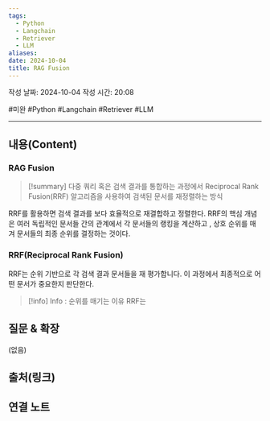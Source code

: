 ```yaml
---
tags:
  - Python
  - Langchain
  - Retriever
  - LLM
aliases: 
date: 2024-10-04
title: RAG Fusion
---
```

작성 날짜: 2024-10-04
작성 시간: 20:08

#미완 #Python #Langchain #Retriever  #LLM 

----
## 내용(Content)

### RAG Fusion

>[!summary]
> 다중 쿼리 혹은 검색 결과를 통합하는 과정에서 Reciprocal Rank Fusion(RRF) 알고리즘을 사용하여 검색된 문서를 재정렬하는 방식

RRF를 활용하면 검색 결과를 보다 효율적으로 재결합하고 정렬한다.
RRF의 핵심 개념은 여러 독립적인 문서들 간의 관계에서 각 문서들의 랭킹을 계산하고 , 상호 순위를 매겨 문서들의 최종 순위를 결정하는 것이다.

### RRF(Reciprocal Rank Fusion)

RRF는 순위 기반으로 각 검색 결과 문서들을 재 평가합니다. 이 과정에서 최종적으로 어떤 문서가 중요한지 판단한다.

>[!info] Info : 순위를 매기는 이유
>RRF는 


## 질문 & 확장

(없음)

## 출처(링크)


## 연결 노트











